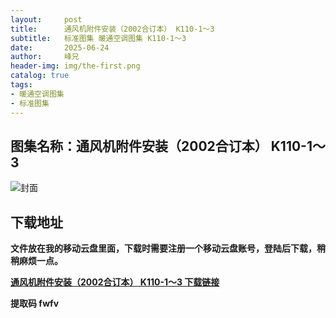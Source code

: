 ```yaml
---
layout:     post
title:      通风机附件安装（2002合订本） K110-1～3
subtitle:   标准图集 暖通空调图集 K110-1～3
date:       2025-06-24
author:     峰兄
header-img: img/the-first.png
catalog: true
tags:
- 暖通空调图集
- 标准图集
---
```

## 图集名称：通风机附件安装（2002合订本） K110-1～3
![封面](https://pic1.imgdb.cn/item/6858f5a158cb8da5c864efa7.jpg)


## 下载地址 ##
**文件放在我的移动云盘里面，下载时需要注册一个移动云盘账号，登陆后下载，稍稍麻烦一点。**  
  
[**通风机附件安装（2002合订本） K110-1～3 下载链接**](https://caiyun.139.com/w/i/2nQQW2WSgaFft)


**提取码 fwfv**

